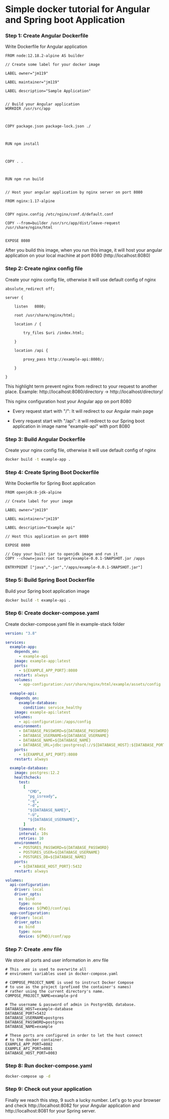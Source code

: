 # Simple docker tutorial for Angular and Spring boot Application

### Step 1: Create Angular Dockerfile

Write Dockerfile for Angular application

```plaintext title="Dockerfile"
FROM node:12.18.2-alpine AS builder

// Create some label for your docker image

LABEL owner="jm119"

LABEL maintainer="jm119"

LABEL description="Sample Application"


// Build your Angular application
WORKDIR /usr/src/app



COPY package.json package-lock.json ./



RUN npm install



COPY . .



RUN npm run build


// Host your angular application by nginx server on port 8080

FROM nginx:1.17-alpine


COPY nginx.config /etc/nginx/conf.d/default.conf

COPY --from=builder /usr/src/app/dist/leave-request /usr/share/nginx/html


EXPOSE 8080
```

After you build this image, when you run this image, it will host your angular application on your local machine at port 8080 (http://localhost:8080)

### Step 2: Create nginx config file

Create your nginx config file, otherwise it will use default config of nginx

```plaintext title="nginx.config" hl_lines="1"
absolute_redirect off;

server {

    listen   8080;

    root /usr/share/nginx/html;

    location / {

        try_files $uri /index.html;

    }

    location /api {

        proxy_pass http://example-api:8080/;

    }

}

```

This highlight term prevent nginx from redirect to your request to another place. Example: http://localhost:8080/directory -> http://localhost/directory/

This nginx configuration host your Angular app on port 8080

- Every request start with "/": It will redirect to our Angular main page

- Every request start with "/api": it will redirect to our Spring boot application in image name "example-api" with port 8080

### Step 3: Build Angular Dockerfile

Create your nginx config file, otherwise it will use default config of nginx

```bash
docker build -t example-app .
```

### Step 4: Create Spring Boot Dockerfile

Write Dockerfile for Spring Boot application

```plaintext title="Dockerfile"
FROM openjdk:8-jdk-alpine

// Create label for your image

LABEL owner="jm119"

LABEL maintainer="jm119"

LABEL description="Example api"

// Host this application on port 8080

EXPOSE 8080

// Copy your built jar to openjdk image and run it
COPY --chown=java:root target/example-0.0.1-SNAPSHOT.jar /apps

ENTRYPOINT ["java","-jar","/apps/example-0.0.1-SNAPSHOT.jar"]
```

### Step 5: Build Spring Boot Dockerfile

Build your Spring boot application image

```bash
docker build -t example-api .
```

### Step 6: Create docker-compose.yaml

Create docker-compose.yaml file in example-stack folder

```yaml
version: "3.8"

services:
  example-app:
    depends_on:
      - example-api
    image: example-app:latest
    ports:
      - ${EXAMPLE_APP_PORT}:8080
    restart: always
    volumes:
      - app-configuration:/usr/share/nginx/html/example/assets/config

  exmaple-api:
    depends_on:
      example-database:
        condition: service_healthy
    image: example-api:latest
    volumes:
      - api-configuration:/apps/config
    environment:
      - DATABASE_PASSWORD=${DATABASE_PASSWORD}
      - DATABASE_USERNAME=${DATABASE_USERNAME}
      - DATABASE_NAME=${DATABASE_NAME}
      - DATABASE_URL=jdbc:postgresql://${DATABASE_HOST}:${DATABASE_PORT}/${DATABASE_NAME}
    ports:
      - ${EXAMPLE_API_PORT}:8080
    restart: always

  example-database:
    image: postgres:12.2
    healthcheck:
      test:
        [
          "CMD",
          "pg_isready",
          "-q",
          "-d",
          "${DATABASE_NAME}",
          "-U",
          "${DATABASE_USERNAME}",
        ]
      timeout: 45s
      interval: 10s
      retries: 10
    environment:
      - POSTGRES_PASSWORD=${DATABASE_PASSWORD}
      - POSTGRES_USER=${DATABASE_USERNAME}
      - POSTGRES_DB=${DATABASE_NAME}
    ports:
      - ${DATABASE_HOST_PORT}:5432
    restart: always

volumes:
  api-configuration:
    driver: local
    driver_opts:
      o: bind
      type: none
      device: ${PWD}/conf/api
  app-configuration:
    driver: local
    driver_opts:
      o: bind
      type: none
      device: ${PWD}/conf/app
```

### Step 7: Create .env file

We store all ports and user information in .env file

```plaintext title=".env"
# This .env is used to overwrite all
# enviroment variables used in docker-compose.yaml

# COMPOSE_PROJECT_NAME is used to instruct Docker Compose
# to use as the project (prefixed the container's names)
# rather using the current directory's name.
COMPOSE_PROJECT_NAME=example-prd

# The username & password of admin in PostgreSQL database.
DATABASE_HOST=example-database
DATABASE_PORT=5432
DATABASE_USERNAME=postgres
DATABASE_PASSWORD=postgres
DATABASE_NAME=example

# These ports are configured in order to let the host connect
# to the docker container.
EXAMPLE_APP_PORT=8082
EXAMPLE_API_PORT=8081
DATABASE_HOST_PORT=8083
```

### Step 8: Run docker-compose.yaml

```bash
docker-compose up -d
```

### Step 9: Check out your application

Finally we reach this step, 9 such a lucky number. Let's go to your browser and check http://localhost:8082 for your Angular application and http://localhost:8081 for your Spring server.

